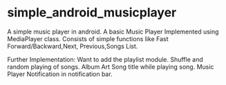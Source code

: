 # simple_android_musicplayer
A simple music player in android.
A basic Music Player Implemented using MediaPlayer class. Consists of simple functions like Fast Forward/Backward,Next,
Previous,Songs List.

Further Implementation:
Want to add the playlist module.
Shuffle and random playing of songs.
Album Art
Song title while playing song.
Music Player Notification in notification bar.
